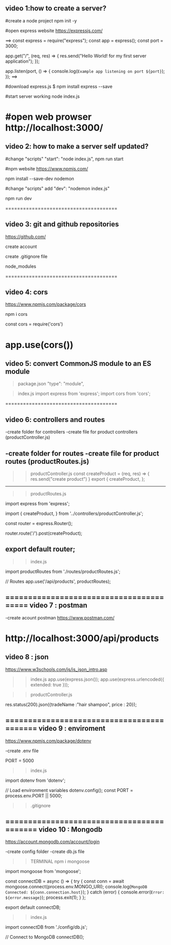 video 1:how to create a server?
--------------------------------
#create a node project
npm init -y

#open express website
https://expressjs.com/

==>
const express = require("express");
const app = express();
const port = 3000;

app.get("/", (req, res) => {
  res.send("Hello World! for my first server application");
});

app.listen(port, () => {
  console.log(`Example app listening on port ${port}`);
});
==>

#download express.js
$ npm install express --save

#start server working
node index.js

#open web prowser
http://localhost:3000/
======================================

video 2: how to make a server self updated?
-------------------------------------------

#change "scripts"
"start": "node index.js",
npm run start

#npm website
https://www.npmjs.com/ 

npm install --save-dev nodemon

#change "scripts"
add
"dev": "nodemon index.js"

npm run dev

======================================

video 3: git and github repositories
-------------------------------------------
https://github.com/

create account

create .gitignore file

node_modules

======================================

video 4: cors
-------------------------------------------
https://www.npmjs.com/package/cors

npm i cors

const cors = require('cors')

app.use(cors())
======================================

video 5: convert CommonJS module to an ES module
-------------------------------------------
>package.json
"type": "module",

>index.js
import express from 'express';
import cors from 'cors';

======================================

video 6: controllers and routes
-------------------------------------------

-create folder for controllers
-create file for product controllers (productController.js)

-create folder for routes
-create file for product routes (productRoutes.js)
-------------------
>> productController.js
const createProduct = (req, res) => {
  res.send("create product")
}
export {
  createProduct,
}; 
---------------------
>> productRoutes.js

import express from 'express';


import {
  createProduct,
} from '../controllers/productController.js';

const router = express.Router();

router.route('/').post(createProduct);

export default router;
---------------

>> index.js

import productRoutes from './routes/productRoutes.js';


// Routes
app.use('/api/products', productRoutes);

========================================
video 7 : postman
-------------------
-create acount postman 
https://www.postman.com/


http://localhost:3000/api/products
========================================
video 8 : json
-------------------
https://www.w3schools.com/js/js_json_intro.asp

>> index.js
app.use(express.json());
app.use(express.urlencoded({ extended: true }));

>> productController.js

 res.status(200).json({tradeName :"hair shampoo", price : 20});

 ==========================================
 video 9 : enviroment
 -------------------------
 https://www.npmjs.com/package/dotenv

 -create .env file

PORT = 5000

 >> index.js

 import dotenv from 'dotenv';

// Load environment variables
dotenv.config();
 const PORT = process.env.PORT || 5000;

>> .gitignore

==========================================
 video 10 : Mongodb
 -------------------------
 https://account.mongodb.com/account/login


 -create config folder
 -create db.js file

>> TERMINAL
 npm i mongoose


>>
import mongoose from 'mongoose';

const connectDB = async () => {
  try {
    const conn = await mongoose.connect(process.env.MONGO_URI);
    console.log(`MongoDB Connected: ${conn.connection.host}`);
  } catch (error) {
    console.error(`Error: ${error.message}`);
    process.exit(1);
  }
};

export default connectDB; 

>> index.js

import connectDB from './config/db.js';

// Connect to MongoDB
connectDB();


